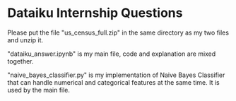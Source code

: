 # Dataiku Internship Questions

Please put the file "us_census_full.zip" in the same directory as my two files and unzip it.

"dataiku_answer.ipynb" is my main file, code and explanation are mixed together.

"naive_bayes_classifier.py" is my implementation of Naive Bayes Classifier that can handle numerical and categorical features at the same time. It is used by the main file.
